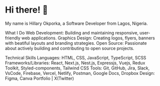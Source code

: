 # Hi there! 👋
My name is Hillary Okporka, a Software Developer from Lagos, Nigeria.

 What I Do
 Web Development: Building and maintaining responsive, user-friendly web applications.
 Graphics Design: Creating logos, flyers, banners with beatiful layouts and branding strategies.
Open Source: Passionate about actively building and contributing to open source projects.

 Technical Skills
 Languages: HTML, CSS, JavaScript, TypeScript, SCSS
 Frameworks/Libraries: React, Next.js, Nest.js, Expressjs, Vuejs, Redux Toolkit, Styled-components, Tailwind CSS
 Tools: Git, GitHub, Jira, Slack, VsCode, Firebase, Vercel, Netlify, Postman, Google Docs, Dropbox
 Design: Figma, Canva
 Portfolio | X(Twitter)
